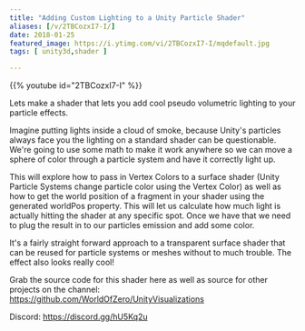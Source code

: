 ```yaml
---
title: "Adding Custom Lighting to a Unity Particle Shader"
aliases: [/v/2TBCozxI7-I/]
date: 2018-01-25
featured_image: https://i.ytimg.com/vi/2TBCozxI7-I/mqdefault.jpg
tags: [ unity3d,shader ]

---
```


{{% youtube id="2TBCozxI7-I" %}}

Lets make a shader that lets you add cool pseudo volumetric lighting to your particle effects.

Imagine putting lights inside a cloud of smoke, because Unity's particles always face you the lighting on a standard shader can be questionable. We're going to use some math to make it work anywhere so we can move a sphere of color through a particle system and have it correctly light up.

This will explore how to pass in Vertex Colors to a surface shader (Unity Particle Systems change particle color using the Vertex Color) as well as how to get the world position of a fragment in your shader using the generated worldPos property. This will let us calculate how much light is actually hitting the shader at any specific spot. Once we have that we need to plug the result in to our particles emission and add some color.

It's a fairly straight forward approach to a transparent surface shader that can be reused for particle systems or meshes without to much trouble. The effect also looks really cool!

Grab the source code for this shader here as well as source for other projects on the channel: https://github.com/WorldOfZero/UnityVisualizations

Discord: https://discord.gg/hU5Kq2u